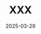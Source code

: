 ---
title: "XXX"
date: "2025-03-29"
description: "In submission"
thumbnail: "dfpg.jpg" # Path relative to _index.md
---